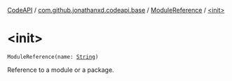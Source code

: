 [CodeAPI](../../index.md) / [com.github.jonathanxd.codeapi.base](../index.md) / [ModuleReference](index.md) / [&lt;init&gt;](.)

# &lt;init&gt;

`ModuleReference(name: `[`String`](https://kotlinlang.org/api/latest/jvm/stdlib/kotlin/-string/index.html)`)`

Reference to a module or a package.

